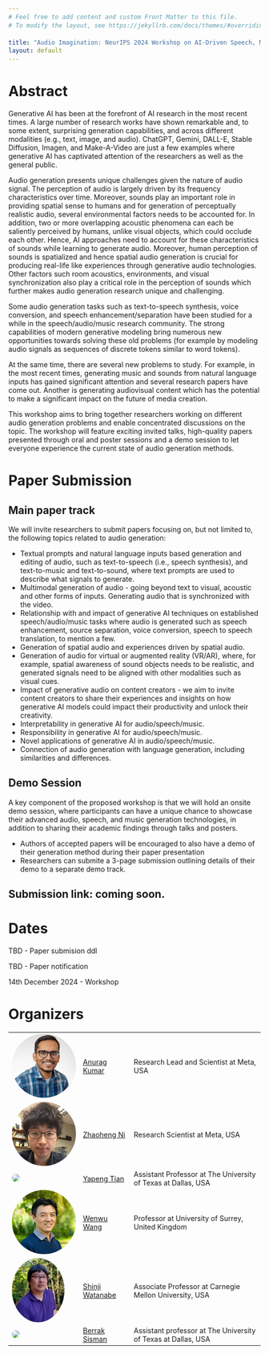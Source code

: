 ```yaml
---
# Feel free to add content and custom Front Matter to this file.
# To modify the layout, see https://jekyllrb.com/docs/themes/#overriding-theme-defaults

title: "Audio Imagination: NeurIPS 2024 Workshop on AI-Driven Speech, Music, and Sound Generation"
layout: default
---
```


# Abstract

Generative AI has been at the forefront of AI research in the most recent times. A large number of research works have shown remarkable and, to some extent, surprising generation capabilities, and across different modalities (e.g., text, image, and audio). ChatGPT, Gemini, DALL-E, Stable Diffusion, Imagen, and Make-A-Video are just a few examples where generative AI has captivated attention of the researchers as well as the general public.  

Audio generation presents unique challenges given the nature of audio signal. The perception of audio is largely driven by its frequency characteristics over time. Moreover, sounds play an important role in providing spatial sense to humans and for generation of perceptually realistic audio, several environmental factors needs to be accounted for.  In addition, two or more overlapping acoustic phenomena can each be saliently perceived by humans, unlike visual objects, which could occlude each other. Hence, AI approaches need to account for these characteristics of sounds while learning to generate audio. Moreover, human perception of sounds is spatialized and hence spatial audio generation is crucial for producing real-life like experiences through generative audio technologies. Other factors such room acoustics, environments, and visual synchronization also play a critical role in the perception of sounds which further makes audio generation research unique and challenging. 

Some audio generation tasks such as text-to-speech synthesis, voice conversion, and speech enhancement/separation have been studied for a while in the speech/audio/music research community. The strong capabilities of modern generative modeling bring numerous new opportunities towards solving these old problems (for example by modeling audio signals as sequences of discrete tokens similar to word tokens).

At the same time, there are several new problems to study. For example, in the most recent times, generating music and sounds from natural language inputs has gained significant attention and several research papers have come out. Another is generating audiovisual content which has the potential to make a significant impact on the future of media creation. 


This workshop aims to bring together researchers working on different audio generation problems and enable concentrated discussions on the topic. The workshop will feature exciting invited talks, high-quality papers presented through oral and poster sessions and a demo session to let everyone experience the current state of audio generation methods. 

<!-- # Speakers

<table style="border-collapse: collapse; border: none;">
<tr style="border: none;">
    <td style="border: none;">
        <img style="width: auto; height: auto;  max-height:128px;  max-width:128px; position: relative; overflow: hidden; border-radius: 50%;" 
        src="./assets/img/alexis_conneau.jpeg">
    </td>
    <td style="border: none;"><a href="https://scholar.google.fr/citations?user=45KfCpgAAAAJ">Alexis Conneau</a></td>
    <td style="border: none;">OpenAI, USA</td>
</tr>
<tr style="border: none;">
    <td style="border: none;">
        <img style="width: auto; height: auto;  max-height:128px;  max-width:128px; position: relative; overflow: hidden; border-radius: 50%;" 
        src="./assets/img/yao_xie.jpg">
    </td>
    <td style="border: none;"><a href="https://www2.isye.gatech.edu/~yxie77/">Yao Xie</a></td>
    <td style="border: none;">Georgia Institute of Technology, USA</td>
</tr>
<tr style="border: none;">
    <td style="border: none;">
        <img style="width: auto; height: auto;  max-height:128px;  max-width:128px; position: relative; overflow: hidden; border-radius: 50%;" 
        src="./assets/img/zhou_zhao.jpg">
    </td>
    <td style="border: none;"><a href="https://mypage.zju.edu.cn/zhaozhou">Zhou Zhao</a></td>
    <td style="border: none;">Zhejiang University, China</td>
</tr>
<tr style="border: none;">
    <td style="border: none;">
        <img style="width: auto; height: auto;  max-height:128px;  max-width:128px; position: relative; overflow: hidden; border-radius: 50%;" 
        src="./assets/img/anna_huang.jpg">
    </td>
    <td style="border: none;"><a href="https://czhuang.github.io/">Anna Huang</a></td>
    <td style="border: none;">Massachusetts Institute of Technology, USA</td>
</tr>
<tr style="border: none;">
    <td style="border: none;">
        <img style="width: auto; height: auto;  max-height:128px;  max-width:128px; position: relative; overflow: hidden; border-radius: 50%;" 
        src="./assets/img/joon_soo.jpeg">
    </td>
    <td style="border: none;"><a href="https://mm.kaist.ac.kr/joon/">Joon Son Chung</a></td>
    <td style="border: none;">Korea Advanced Institute of Science & Technology (KAIST), Korea</td>
</tr>
<tr style="border: none;">
    <td style="border: none;">
        <img style="width: auto; height: auto;  max-height:128px;  max-width:128px; position: relative; overflow: hidden; border-radius: 50%;" 
        src="./assets/img/vikas_chandra.jpg">
    </td>
    <td style="border: none;"><a href="https://v-chandra.github.io/">Vikas Chandra</a></td>
    <td style="border: none;">Meta, USA</td>
</tr>
</table> -->

<!-- # Programme

| Time  | Schedule |
| :--   | :--  |
| 08:00 - 08:15 | Welcome and opening remarks |
| 08:15 - 08:45 | Alexis Conneau's talk |
| 08:45 - 09:15 | Yao Xie's talk |
| 09:15 - 09:45 | Zhou Zhao's talk |
| 09:45 - 10:30 | Oral paper presentations |
| 10:30 - 12:00 | Poster + Demos Session |
| 12:00 - 13:00 | Break |
| 13:00 - 13:30 | Anna Huang's talk |
| 13:30 - 14:00 | Joon Son Chung's talk |
| 14:00 - 14:30 | Vikas Chandra's talk |
| 14:30 - 15:15 | Oral paper presentations |
| 15:15 - 15:30 | Short Break |
| 15:30 - 17:00 | Poster and Demo presentations |
| 17:00 - 17:45 | Panel Discussion and Closing Remarks | -->

# Paper Submission
## Main paper track
We will invite researchers to submit papers focusing on, but not limited to, the following topics related to audio generation:

- Textual prompts and natural language inputs based generation and editing of audio, such as text-to-speech (i.e., speech synthesis), and text-to-music and text-to-sound, where text prompts are used to describe what signals to generate.
- Multimodal generation of audio - going beyond text to visual, acoustic and other forms of inputs. Generating audio that is synchronized with the video.
- Relationship with and impact of generative AI techniques on established speech/audio/music tasks where audio is generated such as speech enhancement, source separation, voice conversion, speech to speech translation, to mention a few. 
- Generation of spatial audio and experiences driven by spatial audio.
- Generation of audio for virtual or augmented reality (VR/AR), where, for example, spatial awareness of sound objects needs to be realistic, and generated signals need to be aligned with other modalities such as visual cues.
- Impact of generative audio on content creators - we aim to invite content creators to share their experiences and insights on how generative AI models could impact their productivity and unlock their creativity.
- Interpretability in generative AI for audio/speech/music.
- Responsibility in generative AI for audio/speech/music.
- Novel applications of generative AI in audio/speech/music.
- Connection of audio generation with language generation, including similarities and differences.

## Demo Session
A key component of the proposed workshop is that we will hold an onsite demo session, where participants can have a unique chance to showcase their advanced audio, speech, and music generation technologies, in addition to sharing their academic findings through talks and posters.
- Authors of accepted papers will be encouraged to also have a demo of their generation method during their paper presentation
- Researchers can submite a 3-page submission outlining details of their demo to a separate demo track.

## Submission link: coming soon.

# Dates

TBD - Paper submision ddl

TBD - Paper notification

14th December 2024 - Workshop

# Organizers

<table style="border-collapse: collapse; border: none;">
<tr style="border: none;">
    <td style="border: none;">
        <img style="width: auto; height: auto;  max-height:128px;  max-width:128px; position: relative; overflow: hidden; border-radius: 50%;" 
        src="./assets/img/anurag_kumar.jpg">
    </td>
    <td style="border: none;"><a href="https://anuragkr90.github.io">Anurag Kumar</a></td>
    <td style="border: none;">Research Lead and Scientist at Meta, USA</td>
</tr>
<tr style="border: none;">
    <td style="border: none;">
        <img style="width: auto; height: auto;  max-height:128px;  max-width:128px; position: relative; overflow: hidden; border-radius: 50%;" 
        src="./assets/img/zhaoheng_ni.jpg">
    </td>
    <td style="border: none;"><a href="https://nateanl.github.io/">Zhaoheng Ni</a></td>
    <td style="border: none;">Research Scientist at Meta, USA</td>
</tr>
<tr style="border: none;">
    <td style="border: none;">
        <img style="width: auto; height: auto;  max-height:128px;  max-width:128px; position: relative; overflow: hidden; border-radius: 50%;" 
        src="./assets/img/yapeng_tian.jpg">
    </td>
    <td style="border: none;"><a href="https://www.yapengtian.com/">Yapeng Tian</a></td>
    <td style="border: none;">Assistant Professor at The University of Texas at Dallas, USA</td>
</tr>
<tr style="border: none;">
    <td style="border: none;">
        <img style="width: auto; height: auto;  max-height:128px;  max-width:128px; position: relative; overflow: hidden; border-radius: 50%;" 
        src="./assets/img/wenwu_wang.webp">
    </td>
    <td style="border: none;"><a href="https://www.surrey.ac.uk/people/wenwu-wang">Wenwu Wang</a></td>
    <td style="border: none;">Professor at University of Surrey, United Kingdom</td>
</tr>
<tr style="border: none;">
    <td style="border: none;">
        <img style="width: auto; height: auto;  max-height:128px;  max-width:128px; position: relative; overflow: hidden; border-radius: 50%;" 
        src="./assets/img/shinji_watanabe.jpg">
    </td>
    <td style="border: none;"><a href="https://sites.google.com/view/shinjiwatanabe">Shinji Watanabe</a></td>
    <td style="border: none;">Associate Professor at Carnegie Mellon University, USA</td>
</tr>
<tr style="border: none;">
    <td style="border: none;">
        <img style="width: auto; height: auto;  max-height:128px;  max-width:128px; position: relative; overflow: hidden; border-radius: 50%;" 
        src="./assets/img/berrek_sisman.png">
    </td>
    <td style="border: none;"><a href="https://ece.utdallas.edu/staff/sisman/">Berrak Sisman</a></td>
    <td style="border: none;">Assistant professor at The University of Texas at Dallas, USA</td>
</tr>
</table>
